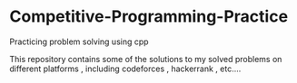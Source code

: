 # Competitive-Programming-Practice
Practicing problem solving using cpp

This repository contains some of the solutions to my solved problems on different platforms , including codeforces , hackerrank , etc....
